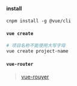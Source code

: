 #### install
```
cnpm install -g @vue/cli
```

#### `vue create`
```bash
# 项目名称不能使用大写字母
vue create project-name
```

#### `vue-router`
> [vue-rouyer](https://router.vuejs.org/zh/installation.html)
